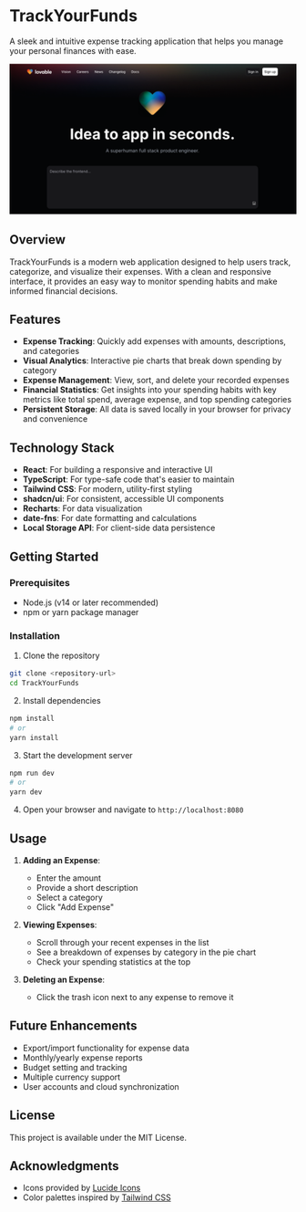 
# TrackYourFunds

A sleek and intuitive expense tracking application that helps you manage your personal finances with ease.

![TrackYourFunds](public/og-image.png)

## Overview

TrackYourFunds is a modern web application designed to help users track, categorize, and visualize their expenses. With a clean and responsive interface, it provides an easy way to monitor spending habits and make informed financial decisions.

## Features

- **Expense Tracking**: Quickly add expenses with amounts, descriptions, and categories
- **Visual Analytics**: Interactive pie charts that break down spending by category
- **Expense Management**: View, sort, and delete your recorded expenses
- **Financial Statistics**: Get insights into your spending habits with key metrics like total spend, average expense, and top spending categories
- **Persistent Storage**: All data is saved locally in your browser for privacy and convenience

## Technology Stack

- **React**: For building a responsive and interactive UI
- **TypeScript**: For type-safe code that's easier to maintain
- **Tailwind CSS**: For modern, utility-first styling
- **shadcn/ui**: For consistent, accessible UI components
- **Recharts**: For data visualization
- **date-fns**: For date formatting and calculations
- **Local Storage API**: For client-side data persistence

## Getting Started

### Prerequisites

- Node.js (v14 or later recommended)
- npm or yarn package manager

### Installation

1. Clone the repository
```sh
git clone <repository-url>
cd TrackYourFunds
```

2. Install dependencies
```sh
npm install
# or
yarn install
```

3. Start the development server
```sh
npm run dev
# or
yarn dev
```

4. Open your browser and navigate to `http://localhost:8080`

## Usage

1. **Adding an Expense**:
   - Enter the amount
   - Provide a short description
   - Select a category
   - Click "Add Expense"

2. **Viewing Expenses**:
   - Scroll through your recent expenses in the list
   - See a breakdown of expenses by category in the pie chart
   - Check your spending statistics at the top

3. **Deleting an Expense**:
   - Click the trash icon next to any expense to remove it

## Future Enhancements

- Export/import functionality for expense data
- Monthly/yearly expense reports
- Budget setting and tracking
- Multiple currency support
- User accounts and cloud synchronization

## License

This project is available under the MIT License.

## Acknowledgments

- Icons provided by [Lucide Icons](https://lucide.dev/)
- Color palettes inspired by [Tailwind CSS](https://tailwindcss.com/)
